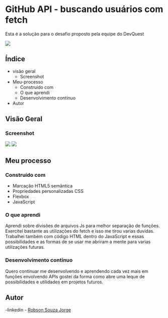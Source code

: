 # GitHub API - buscando usuários com fetch

Esta é a solução para o desafio proposto pela equipe do DevQuest

<a href="https://wakatime.com"><img src="https://wakatime.com/share/@a4d24ebe-9f92-4b52-913d-aef4eaeb6a9d/37576b6e-3b03-4cf5-9eb9-71c15b8444fc.png" /></a>

## Índice

- visão geral
	- Screenshot
- Meu-processo
	- Construído com
	- O que aprendi
	- Desenvolvimento contínuo
- Autor

## Visão Geral 

### Screenshot 

![](./src/screenshot/gitHub-usuario.gif)
![](./src/screenshot/gitHub-usuario-mobile.gif)


## Meu processo

### Construído com

- Marcação HTML5 semântica
- Propriedades personalizadas CSS
- Flexbox
- JavaScript

### O que aprendi

Aprendi sobre divisões de arquivos Js para melhor separação de funções.
Exercitei bastante as utilizações do fetch e isso me tirou varias duvidas.
Trabalhei também com código HTML dentro do JavaScript e essas possibilidades e as formas de se usar me abriram a mente para varias utilizações futuras.

### Desenvolvimento contínuo

Quero continuar me desenvolvendo e aprendendo cada vez mais em funções envolvendo APIs gostei da forma como abre uma leque de possibilidades e utilidades em projetos futuros. 

## Autor

-linkedin - [Robson Souza Jorge](https://www.linkedin.com/in/robson-jorge-62a12a26a/)
